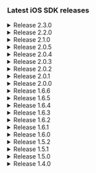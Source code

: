 ### Latest iOS SDK releases
<details><summary>Release 2.3.0</summary>
    <ul>
	<li>Added support for preselected country and document (Fixes #2)</l>
	<li>New languages added: Czech and Lithuanian</l>
	<li>Bitcode support</l>
    </ul>
</details>
<details><summary>Release 2.2.0</summary>
    <ul>
	<li>WebRTC video(bitcode support will follow in 2.2.1)</l>
    </ul>
</details>
<details><summary>Release 2.1.0</summary>
    <ul>
	<li>WebRTC beta support(face detection and bitcode support will follow in 2.2.1)</l>
    </ul>
</details>
<details><summary>Release 2.0.5</summary>
    <ul>
	<li>Xcode 10.2 support</l>
    </ul>
</details>
<details><summary>Release 2.0.4</summary>
    <ul>
	<li>Improving uploading conversions for devices on slow networks</l>
	<li>Fallback to device language if session is missing language</l>
	<li>Minor UI changes</l>
    </ul>
</details>
<details><summary>Release 2.0.3</summary>
    <ul>
	<li>Restores Xcode debugging support</l>
	<li>Bugfixes</l>
    </ul>
</details>
<details><summary>Release 2.0.2</summary>
    <ul>
	<li>Navigation bar appearance issues fixed</l>
    </ul>
</details>
<details><summary>Release 2.0.1</summary>
    <ul>
	<li>Restored support for i386 x86_64 architectures</l>
    </ul>
</details>
<details><summary>Release 2.0.0</summary>
    <ul>
	<li>New design</l>
	<li>Added country selection</l>
    	<li>Integration changes</li>
        <li>Reduced library size</li>
   	<li>Optimizations</li>
    </ul>
</details>

<details><summary>Release 1.6.6</summary>

​	<ul>
                <li>New languages added: Dutch, French, Italian</li>
	</ul>
</details>

<details><summary>Release 1.6.5</summary>
	<ul>
                <li>Removes video call functionality</li>
	</ul>
</details>

<details><summary>Release 1.6.4</summary>
	<ul>
                <li>New languages added: Chinese, Polish, Portuguese, Spanish, Vietnamese</li>
                <li>Translations updated for existing languages</li>
	</ul>
</details>

<details><summary>Release 1.6.3</summary>
	<ul>
		<li>Fixes storage wipe issue on cancel verification</li>
		<li>Updates Latvian and Russian translations</li>
	</ul>
</details>

<details><summary>Release 1.6.2</summary>
	<ul>
		<li>Fixes issue with method name collision</li>
	</ul>
</details>

<details><summary>Release 1.6.1</summary>
	<ul>
		<li>Minor design changes</li>
		<li>Fixes crash on upload</li>
	</ul>
</details>

<details><summary>Release 1.6.0</summary>
	<ul>
		<li>New language switcher design</li>
		<li>Updates to default colors in UI</li>
	</ul>
</details>

<details><summary>Release 1.5.2</summary>
	<ul>
		<li>Latvian translations updated</li>
	</ul>
</details>

<details><summary>Release 1.5.1</summary>
	<ul>
		<li>General bugfixes</li>
	</ul>
</details>

<details><summary>Release 1.5.0</summary>
	<ul>
		<li>New library wide toolbar with cancelation and language selection options</li>
		<li>Changed text values and removed unused resources</li>
		<li>Design improvements</li>
		<li>Camera stability improvements</li>
		<li>Refactoring and general bug fixes</li>
	</ul>
</details>

<details><summary>Release 1.4.0</summary>
	<ul>
		<li>Improved camera stability</li>
		<li>Improved logging</li>
        <li>Updated Latvian translations</li>
		<li>General bug fixes</li>
	</ul>
</details>
